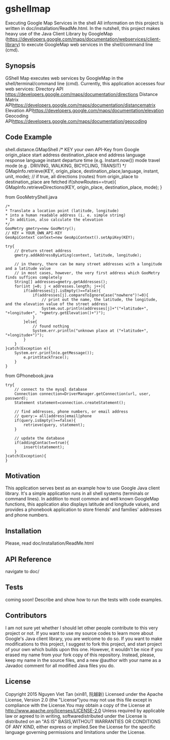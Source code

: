# gshellmap
Executing Google Map Services in the shell
All information on this project is written in doc/installation/ReadMe.html.
In the nutshell, this project makes heavy use of the Java Client Library by GoogleMap (https://developers.google.com/maps/documentation/webservices/client-library)
to execute GoogleMap web services in the shell/command line (cmd).

## Synopsis
GShell Map executes web services by GoogleMap in the shell/terminal/command line (cmd). Currently, this application accesses four web services:
Directory API <https://developers.google.com/maps/documentation/directions>
Distance Matrix API<https://developers.google.com/maps/documentation/distancematrix>
Elevation API<https://developers.google.com/maps/documentation/elevation>
Geocoding API<https://developers.google.com/maps/documentation/geocoding>

## Code Example
shell.distance.GMapShell
	/*
	KEY your own API-Key from Google
	origin_place start address
	destination_place end address
	language response language
	instant departure time (e.g. Instant.now())
	mode travel mode (e.g . DRIVING, WALKING, BICYCLING, TRANSIT)
	*/
	GMapInfo.retrieve(KEY, origin_place, destination_place,language, instant, unit, mode);
	// if true, all directions (routes) from origin_place to destination_place are fetched
	if(showRoutes==true){
		GMapInfo.retrieveDirections(KEY, origin_place, destination_place, mode);
	}

from GooMetryShell.java

	/*
	* Translate a location point (latitude, longitude)
	* into a human readable address (i. e. simple string)
	* In addition, also calculate the elevation
	*/
	GooMetry gmetry=new GooMetry();
	// KEY = YOUR_OWN_API-KEY
	GeoApiContext context=new GeoApiContext().setApiKey(KEY);
	
	try{
		// @return street address  
		gmetry.addAddressByLatLng(context, latitude, longitude);
		
		// in theory, there can be many street addresses with a longitude and a latitude value
		// in most cases, however, the very first address which GooMetry finds suffices completely
		String[] addresses=gmetry.getAddresses();
		for(int j=0; j < addresses.length; j++){
			if(addresses[j].isEmpty()==false){
				if(addresses[j].compareToIgnoreCase("nowhere")!=0){
					// print out the name, the latitude, the longitude, and the elevation value of the street address 
					System.out.println(addresses[j]+"("+latitude+", "+longitude+", "+gmetry.getElevation()+")");
				}
			}else{
				// found nothing
				System.err.println("unknown place at ("+latitude+", "+longitude+")");
			}
		}
	}catch(Exception e){
		System.err.println(e.getMessage());
			e.printStackTrace();
		}
	}

from GPhonebook.java

	try{
		// connect to the mysql database
		Connection connection=DriverManager.getConnection(url, user, password);
		Statement statement=connection.createStatement();

		// find addresses, phone numbers, or email address
		// query:= all|address|email|phone					
		if(query.isEmpty()==false){
			retrieve(query, statement);
		}
	
		// update the database
		if(addingContact==true){					
			insert(statement);
		}
	}catch(Exception){
	}


## Motivation
This application serves best as an example how to use Google Java client library.
It's a simple application runs in all shell systems (terminals or command lines).
In addition to most common and well known GoogleMap functions, this application also displays latitude and longitude values, and provides
a phonebook application to store friends' and families' addresses and phone numbers.

## Installation
Please, read doc/installation/ReadMe.html

## API Reference
navigate to doc/

## Tests
coming soon!
Describe and show how to run the tests with code examples.

## Contributors
I am not sure yet whether I should let other people contribute to this very project or not.
If you want to use my source codes to learn more about Google's Java client library,
you are welcome to do so. If you want to make modifications to this project, I suggest to fork this project,
and start project of your own which builds upon this one.
However, it wouldn't be nice if you erased my name from your fork copy of this repository.
Instead, please, keep my name in the source files, and a new 
@author with your name as a Javadoc comment for all modified Java files you do.

## License
Copyright 2015 Nguyen Viet Tan (xin81, 阮越新)
Licensed under the Apache License, Version 2.0 (the "License")you may not use this file except in compliance with the License.You may obtain a copy of the License at
	http://www.apache.org/licenses/LICENSE-2.0
Unless required by applicable law or agreed to in writing, softwaredistributed under the License is distributed on an "AS IS" BASIS,WITHOUT WARRANTIES OR CONDITIONS OF ANY KIND, either express or implied.See the License for the specific language governing permissions and limitations under the License.
